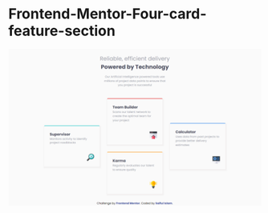 # Frontend-Mentor-Four-card-feature-section
![Design preview for Frontend-Mentor-Four-card-feature-section](./desktop.png)